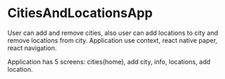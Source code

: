 # CitiesAndLocationsApp
User can add and remove cities, also user can add locations to city and remove locations from city. Application use context, react native paper, react navigation.

Application has 5 screens: cities(home), add city, info, locations, add location.
